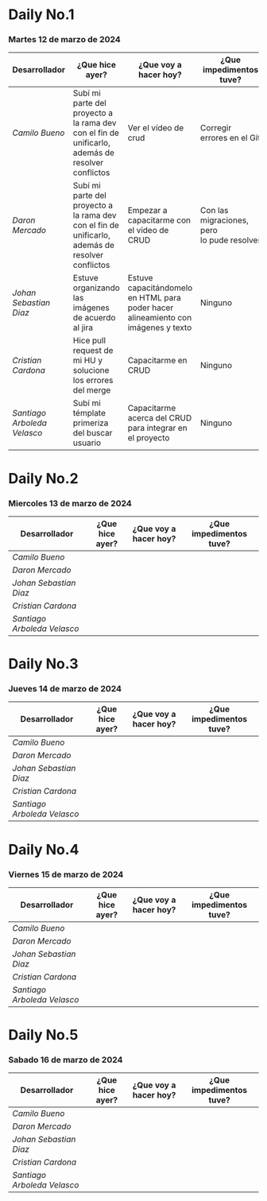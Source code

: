 # Daily No.1
### Martes 12 de marzo de 2024

| Desarrollador | ¿Que hice ayer? | ¿Que voy a hacer hoy? | ¿Que impedimentos tuve? |
|-----------|-----------|-----------|-----------|
|*Camilo Bueno*   | Subí mi parte del proyecto a la rama dev con el fin de unificarlo, además de resolver conflictos| Ver el vídeo de crud| Corregir errores en el Git |
|*Daron Mercado*  | Subí mi parte del proyecto a la rama dev con el fin de unificarlo, además de resolver conflictos| Empezar a capacitarme con el vídeo de CRUD| Con las migraciones, pero lo pude resolver|
| *Johan Sebastian Diaz*  | Estuve organizando las imágenes de acuerdo al jira | Estuve capacitándomelo en HTML para poder hacer alineamiento con imágenes y texto | Ninguno |
| *Cristian Cardona*  | Hice pull request de mi HU y solucione los errores del merge | Capacitarme en CRUD | Ninguno |
| *Santiago Arboleda Velasco*  | Subí mi témplate primeriza del buscar usuario | Capacitarme acerca del CRUD para integrar en el proyecto| Ninguno |



# Daily No.2
### Miercoles 13 de marzo de 2024

| Desarrollador | ¿Que hice ayer? | ¿Que voy a hacer hoy? | ¿Que impedimentos tuve? |
|-----------|-----------|-----------|-----------|
|*Camilo Bueno*   |  |    |   |
|*Daron Mercado*  |   |    |   |
| *Johan Sebastian Diaz*  |   |    |   |
| *Cristian Cardona*  |   |    |   |
| *Santiago Arboleda Velasco*  |   |    |   |



# Daily No.3
### Jueves 14 de marzo de 2024

| Desarrollador | ¿Que hice ayer? | ¿Que voy a hacer hoy? | ¿Que impedimentos tuve? |
|-----------|-----------|-----------|-----------|
|*Camilo Bueno*   |  |    |   |
|*Daron Mercado*  |   |    |   |
| *Johan Sebastian Diaz*  |   |    |   |
| *Cristian Cardona*  |   |    |   |
| *Santiago Arboleda Velasco*  |   |    |   |



# Daily No.4
### Viernes 15 de marzo de 2024

| Desarrollador | ¿Que hice ayer? | ¿Que voy a hacer hoy? | ¿Que impedimentos tuve? |
|-----------|-----------|-----------|-----------|
|*Camilo Bueno*   |  |    |   |
|*Daron Mercado*  |   |    |   |
| *Johan Sebastian Diaz*  |   |    |   |
| *Cristian Cardona*  |   |    |   |
| *Santiago Arboleda Velasco*  |   |    |   |



# Daily No.5
### Sabado 16 de marzo de 2024

| Desarrollador | ¿Que hice ayer? | ¿Que voy a hacer hoy? | ¿Que impedimentos tuve? |
|-----------|-----------|-----------|-----------|
|*Camilo Bueno*   |  |    |   |
|*Daron Mercado*  |   |    |   |
| *Johan Sebastian Diaz*  |   |    |   |
| *Cristian Cardona*  |   |    |   |
| *Santiago Arboleda Velasco*  |   |    |   |
